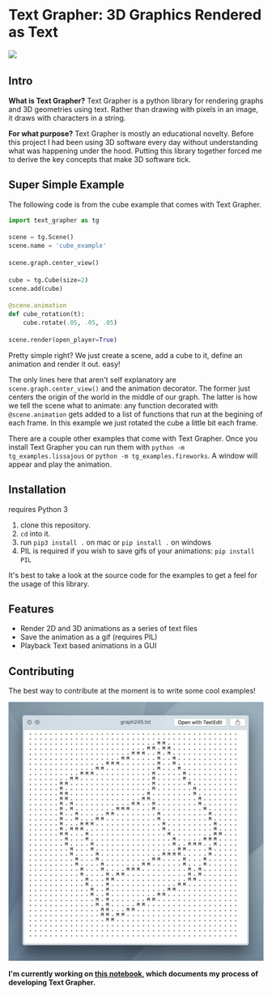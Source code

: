 # Text Grapher: 3D Graphics Rendered as Text

![](img/cube_example.gif)

## Intro

**What is Text Grapher?** Text Grapher is a python library for rendering graphs and 3D geometries using text. Rather than drawing with pixels in an image, it draws with characters in a string.

**For what purpose?** Text Grapher is mostly an educational novelty. Before this project I had been using 3D software every day without understanding what was happening under the hood. Putting this library together forced me to derive the key concepts that make 3D software tick.

## Super Simple Example

The following code is from the cube example that comes with Text Grapher. 

```python
import text_grapher as tg

scene = tg.Scene()
scene.name = 'cube_example'

scene.graph.center_view()

cube = tg.Cube(size=2)
scene.add(cube)

@scene.animation
def cube_rotation(t):
    cube.rotate(.05, .05, .05)

scene.render(open_player=True)
```

Pretty simple right? We just create a scene, add a cube to it, define an animation and render it out. easy! 

The only lines here that aren't self explanatory are `scene.graph.center_view()` and the animation decorator. The former just centers the origin of the world in the middle of our graph. The latter is how we tell the scene what to animate: any function decorated with `@scene.animation` gets added to a list of functions that run at the begining of each frame. In this example we just rotated the cube a little bit each frame.

There are a couple other examples that come with Text Grapher. Once you install Text Grapher you can run them with `python -m tg_examples.lissajous` or `python -m tg_examples.fireworks`. A window will appear and play the animation.

## Installation

requires Python 3

1. clone this repository.
1. `cd` into it.
1. run `pip3 install .` on mac or `pip install .` on windows
1. PIL is required if you wish to save gifs of your animations: `pip install PIL`

It's best to take a look at the source code for the examples to get a feel for the usage of this library. 

## Features

- Render 2D and 3D animations as a series of text files
- Save the animation as a gif (requires PIL)
- Playback Text based animations in a GUI

## Contributing

The best way to contribute at the moment is to write some cool examples! 

![](img/example_01.jpg)

**I'm currently working on [this notebook](text_grapher.ipynb), which documents my process of developing Text Grapher.**
